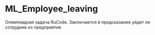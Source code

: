 # ML_Employee_leaving
Олимпиадная задача RuCode. Заключается в предсказание уйдет ли сотрудник из предприятия
